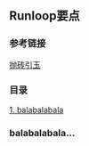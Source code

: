 ## Runloop要点

### 参考链接
[抛砖引玉](http://www.jianshu.com/p/37ab0397fec7)

### 目录
[1. balabalabala](#1)

<h3 id="1">balabalabala...</h3>